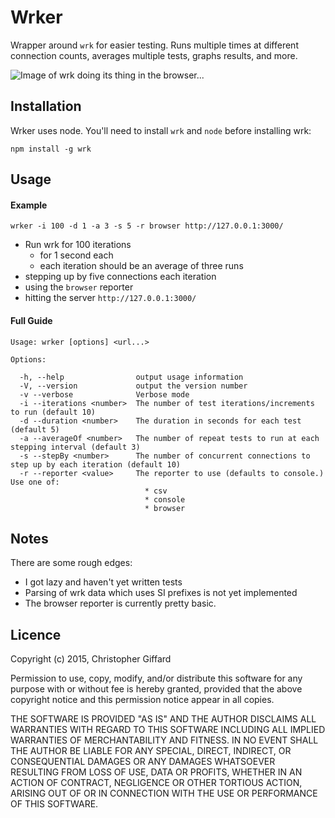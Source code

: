 # Wrker

Wrapper around `wrk` for easier testing. Runs multiple times at different
connection counts, averages multiple tests, graphs results, and more.

![Image of wrk doing its thing in the browser...](https://files.app.net/7crqfbxo_.png)

## Installation

Wrker uses node. You'll need to install `wrk` and `node` before installing wrk:

`npm install -g wrk`

## Usage

#### Example

`wrker -i 100 -d 1 -a 3 -s 5 -r browser http://127.0.0.1:3000/`

* Run wrk for 100 iterations
	* for 1 second each
	* each iteration should be an average of three runs
* stepping up by five connections each iteration
* using the `browser` reporter
* hitting the server `http://127.0.0.1:3000/`

#### Full Guide

	Usage: wrker [options] <url...>
	
	Options:
	
	  -h, --help                output usage information
	  -V, --version             output the version number
	  -v --verbose              Verbose mode
	  -i --iterations <number>  The number of test iterations/increments to run (default 10)
	  -d --duration <number>    The duration in seconds for each test (default 5)
	  -a --averageOf <number>   The number of repeat tests to run at each stepping interval (default 3)
	  -s --stepBy <number>      The number of concurrent connections to step up by each iteration (default 10)
	  -r --reporter <value>     The reporter to use (defaults to console.) Use one of: 
								  * csv
								  * console
								  * browser

## Notes

There are some rough edges:

* I got lazy and haven't yet written tests
* Parsing of wrk data which uses SI prefixes is not yet implemented
* The browser reporter is currently pretty basic.

## Licence

Copyright (c) 2015, Christopher Giffard

Permission to use, copy, modify, and/or distribute this software for any purpose
with or without fee is hereby granted, provided that the above copyright notice
and this permission notice appear in all copies.

THE SOFTWARE IS PROVIDED "AS IS" AND THE AUTHOR DISCLAIMS ALL WARRANTIES WITH
REGARD TO THIS SOFTWARE INCLUDING ALL IMPLIED WARRANTIES OF MERCHANTABILITY AND
FITNESS. IN NO EVENT SHALL THE AUTHOR BE LIABLE FOR ANY SPECIAL, DIRECT, INDIRECT,
OR CONSEQUENTIAL DAMAGES OR ANY DAMAGES WHATSOEVER RESULTING FROM LOSS OF USE,
DATA OR PROFITS, WHETHER IN AN ACTION OF CONTRACT, NEGLIGENCE OR OTHER TORTIOUS
ACTION, ARISING OUT OF OR IN CONNECTION WITH THE USE OR PERFORMANCE OF THIS SOFTWARE.
